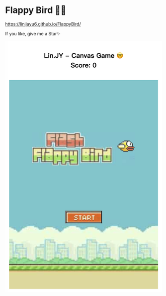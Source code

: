# Flappy Bird 🥴🥳

https://linjiayu6.github.io/FlappyBird/

If you like, give me a Star✨

<img src="img/readme.jpg" />

